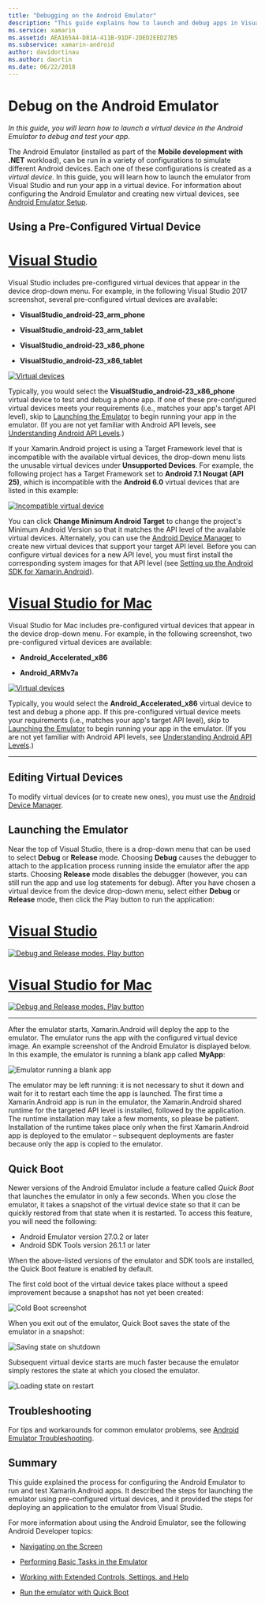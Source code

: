 ```yaml
---
title: "Debugging on the Android Emulator"
description: "This guide explains how to launch and debug apps in Visual Studio using the Android Emulator."
ms.service: xamarin
ms.assetid: AEA165A4-D81A-411B-91DF-2DED2EED27B5
ms.subservice: xamarin-android
author: davidortinau
ms.author: daortin
ms.date: 06/22/2018
---
```


# Debug on the Android Emulator

_In this guide, you will learn how to launch a virtual device in the
Android Emulator to debug and test your app._

The Android Emulator (installed as part of the **Mobile development with
.NET** workload), can be run in a variety of configurations to simulate
different Android devices. Each one of these configurations is created
as a _virtual device_. In this guide, you will learn how to launch the
emulator from Visual Studio and run your app in a virtual device. For
information about configuring the Android Emulator and creating new
virtual devices, see 
[Android Emulator Setup](~/android/get-started/installation/android-emulator/index.md).

## Using a Pre-Configured Virtual Device

# [Visual Studio](#tab/windows)

Visual Studio includes pre-configured virtual devices that appear in
the device drop-down menu. For example, in the following Visual Studio
2017 screenshot, several pre-configured virtual devices are available:

- **VisualStudio\_android-23\_arm\_phone**

- **VisualStudio\_android-23\_arm\_tablet**

- **VisualStudio\_android-23\_x86\_phone** 

- **VisualStudio\_android-23\_x86\_tablet** 

[![Virtual devices](debug-on-emulator-images/win/01-virtual-devices-sml.png)](debug-on-emulator-images/win/01-virtual-devices.png#lightbox)

Typically, you would select the **VisualStudio\_android-23\_x86\_phone**
virtual device to test and debug a phone app. If one of these
pre-configured virtual devices meets your requirements (i.e., matches
your app's target API level), skip to
[Launching the Emulator](#launching) to begin running your app in the
emulator. (If you are not yet familiar with Android API levels, see
[Understanding Android API Levels](~/android/app-fundamentals/android-api-levels.md).)

If your Xamarin.Android project is using a Target Framework level that
is incompatible with the available virtual devices, the drop-down menu
lists the unusable virtual devices under **Unsupported Devices**. For
example, the following project has a Target Framework set to **Android
7.1 Nougat (API 25)**, which is incompatible with the **Android 6.0**
virtual devices that are listed in this example:

[![Incompatible virtual device](debug-on-emulator-images/win/02-incompatible-level-sml.png)](debug-on-emulator-images/win/02-incompatible-level.png#lightbox)

You can click **Change Minimum Android Target** to change the project's
Minimum Android Version so that it matches the API level of the
available virtual devices. Alternately, you can use the
[Android Device Manager](~/android/get-started/installation/android-emulator/device-manager.md)
to create new virtual devices that support your target API level.
Before you can configure virtual devices for a new API level, you must
first install the corresponding system images for that API level (see
[Setting up the Android SDK for Xamarin.Android](~/android/get-started/installation/android-sdk.md)).

# [Visual Studio for Mac](#tab/macos)

Visual Studio for Mac includes pre-configured virtual devices that
appear in the device drop-down menu. For example, in the following
screenshot, two pre-configured virtual devices are available:

- **Android\_Accelerated\_x86**

- **Android\_ARMv7a**

[![Virtual devices](debug-on-emulator-images/mac/01-virtual-devices-sml.png)](debug-on-emulator-images/mac/01-virtual-devices.png#lightbox)

Typically, you would select the **Android\_Accelerated\_x86**
virtual device to test and debug a phone app. If this
pre-configured virtual device meets your requirements (i.e., matches
your app's target API level), skip to
[Launching the Emulator](#launching) to begin running your app in the
emulator. (If you are not yet familiar with Android API levels, see
[Understanding Android API Levels](~/android/app-fundamentals/android-api-levels.md).)

-----

## Editing Virtual Devices

To modify virtual devices (or to create new ones), you must use the
[Android Device Manager](~/android/get-started/installation/android-emulator/device-manager.md).

<a name="launching"></a>

## Launching the Emulator

Near the top of Visual Studio, there is a drop-down menu that can be
used to select **Debug** or **Release** mode. Choosing **Debug** causes
the debugger to attach to the application process running inside the
emulator after the app starts. Choosing **Release** mode disables the
debugger (however, you can still run the app and use log statements for
debug). After you have chosen a virtual device from the device
drop-down menu, select either **Debug** or **Release** mode, then click
the Play button to run the application:

# [Visual Studio](#tab/windows)

[![Debug and Release modes, Play button](debug-on-emulator-images/win/17-debug-release-sml.png)](debug-on-emulator-images/win/17-debug-release.png#lightbox)

# [Visual Studio for Mac](#tab/macos)

[![Debug and Release modes, Play button](debug-on-emulator-images/mac/16-debug-release-sml.png)](debug-on-emulator-images/mac/16-debug-release.png#lightbox)

-----

After the emulator starts, Xamarin.Android will deploy the app to the
emulator. The emulator runs the app with the configured virtual device
image. An example screenshot of the Android Emulator is displayed
below. In this example, the emulator is running a blank app called
**MyApp**:

![Emulator running a blank app](debug-on-emulator-images/emulator-running.png)

The emulator may be left running: it is not necessary to shut it down
and wait for it to restart each time the app is launched. The first
time a Xamarin.Android app is run in the emulator, the Xamarin.Android
shared runtime for the targeted API level is installed, followed by
the application. The runtime installation may take a few moments, so
please be patient. Installation of the runtime takes place only when
the first Xamarin.Android app is deployed to the emulator &ndash;
subsequent deployments are faster because only the app is copied to the
emulator.

<a name="quick-boot"></a>

## Quick Boot

Newer versions of the Android Emulator include a feature called
_Quick Boot_ that launches the emulator in only a few seconds. When you
close the emulator, it takes a snapshot of the virtual device state so
that it can be quickly restored from that state when it is restarted.
To access this feature, you will need the following:

- Android Emulator version 27.0.2 or later
- Android SDK Tools version 26.1.1 or later

When the above-listed versions of the emulator and SDK tools are
installed, the Quick Boot feature is enabled by default. 

The first cold boot of the virtual device takes place without a speed
improvement because a snapshot has not yet been created:

![Cold Boot screenshot](debug-on-emulator-images/cold-boot.png)

When you exit out of the emulator, Quick Boot saves the state of
the emulator in a snapshot:

![Saving state on shutdown](debug-on-emulator-images/saving-state.png)

Subsequent virtual device starts are much faster because the emulator
simply restores the state at which you closed the emulator.

![Loading state on restart](debug-on-emulator-images/loading-state.png)

## Troubleshooting

For tips and workarounds for common emulator problems, see
[Android Emulator Troubleshooting](~/android/get-started/installation/android-emulator/troubleshooting.md).

## Summary

This guide explained the process for configuring the Android
Emulator to run and test Xamarin.Android apps. It described the steps
for launching the emulator using pre-configured virtual devices, and it
provided the steps for deploying an application to the emulator from
Visual Studio. 

For more information about using the Android Emulator, see
the following Android Developer topics:

- [Navigating on the Screen](https://developer.android.com/studio/run/emulator.html#navigate)

- [Performing Basic Tasks in the Emulator](https://developer.android.com/studio/run/emulator.html#tasks)

- [Working with Extended Controls, Settings, and Help](https://developer.android.com/studio/run/emulator.html#extended)

- [Run the emulator with Quick Boot](https://developer.android.com/studio/run/emulator#quickboot)

